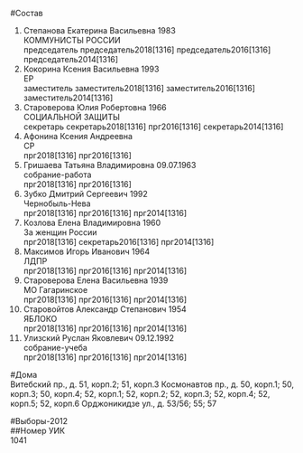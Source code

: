 #Состав  
1. Степанова Екатерина Васильевна 1983  
    КОММУНИСТЫ РОССИИ  
    председатель председатель2018[1316] председатель2016[1316] председатель2014[1316]  
2. Кокорина Ксения Васильевна 1993  
    ЕР  
    заместитель заместитель2018[1316] заместитель2016[1316] заместитель2014[1316]  
3. Староверова Юлия Робертовна 1966  
    СОЦИАЛЬНОЙ ЗАЩИТЫ  
    секретарь секретарь2018[1316] прг2016[1316] секретарь2014[1316]  
4. Афонина Ксения Андреевна  
    СР  
    прг2018[1316] прг2016[1316]  
5. Гришаева Татьяна Владимировна 09.07.1963  
    собрание-работа  
    прг2018[1316] прг2016[1316]  
6. Зубко Дмитрий Сергеевич 1992  
    Чернобыль-Нева  
    прг2018[1316] прг2016[1316] прг2014[1316]  
7. Козлова Елена Владимировна 1960  
    За женщин России  
    прг2018[1316] секретарь2016[1316] прг2014[1316]  
8. Максимов Игорь Иванович 1964  
    ЛДПР  
    прг2018[1316] прг2016[1316] прг2014[1316]  
9. Староверова Елена Васильевна 1939  
    МО Гагаринское  
    прг2018[1316] прг2016[1316] прг2014[1316]  
10. Старовойтов Александр Степанович 1954  
    ЯБЛОКО  
    прг2018[1316] прг2016[1316] прг2014[1316]  
11. Улизский Руслан Яковлевич 09.12.1992  
    собрание-учеба  
    прг2018[1316] прг2016[1316] прг2014[1316]  

#Дома  
Витебский пр., д. 51, корп.2; 51, корп.З Космонавтов пр., д. 50, корп.1; 50, корп.З; 50, корп.4; 52, корп.1; 52, корп.2; 52, корп.З; 52, корп.4; 52, корп.5; 52, корп.6 Орджоникидзе ул., д. 53/56; 55; 57  
  
#Выборы-2012  
##Номер УИК  
1041  
